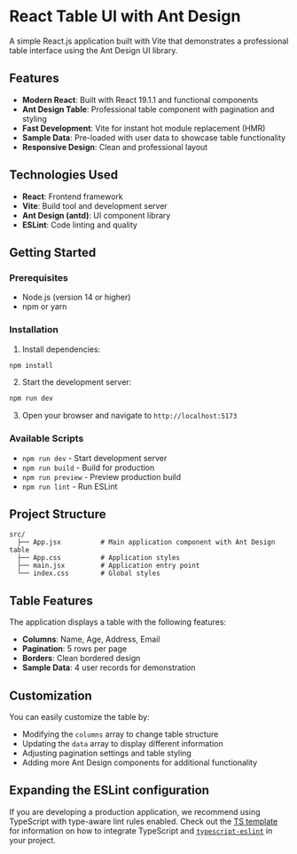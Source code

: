 # React Table UI with Ant Design

A simple React.js application built with Vite that demonstrates a professional table interface using the Ant Design UI library.

## Features

- **Modern React**: Built with React 19.1.1 and functional components
- **Ant Design Table**: Professional table component with pagination and styling
- **Fast Development**: Vite for instant hot module replacement (HMR)
- **Sample Data**: Pre-loaded with user data to showcase table functionality
- **Responsive Design**: Clean and professional layout

## Technologies Used

- **React**: Frontend framework
- **Vite**: Build tool and development server
- **Ant Design (antd)**: UI component library
- **ESLint**: Code linting and quality

## Getting Started

### Prerequisites
- Node.js (version 14 or higher)
- npm or yarn

### Installation

1. Install dependencies:
```bash
npm install
```

2. Start the development server:
```bash
npm run dev
```

3. Open your browser and navigate to `http://localhost:5173`

### Available Scripts

- `npm run dev` - Start development server
- `npm run build` - Build for production
- `npm run preview` - Preview production build
- `npm run lint` - Run ESLint

## Project Structure

```
src/
  ├── App.jsx          # Main application component with Ant Design table
  ├── App.css          # Application styles
  ├── main.jsx         # Application entry point
  └── index.css        # Global styles
```

## Table Features

The application displays a table with the following features:
- **Columns**: Name, Age, Address, Email
- **Pagination**: 5 rows per page
- **Borders**: Clean bordered design
- **Sample Data**: 4 user records for demonstration

## Customization

You can easily customize the table by:
- Modifying the `columns` array to change table structure
- Updating the `data` array to display different information
- Adjusting pagination settings and table styling
- Adding more Ant Design components for additional functionality

## Expanding the ESLint configuration

If you are developing a production application, we recommend using TypeScript with type-aware lint rules enabled. Check out the [TS template](https://github.com/vitejs/vite/tree/main/packages/create-vite/template-react-ts) for information on how to integrate TypeScript and [`typescript-eslint`](https://typescript-eslint.io) in your project.
